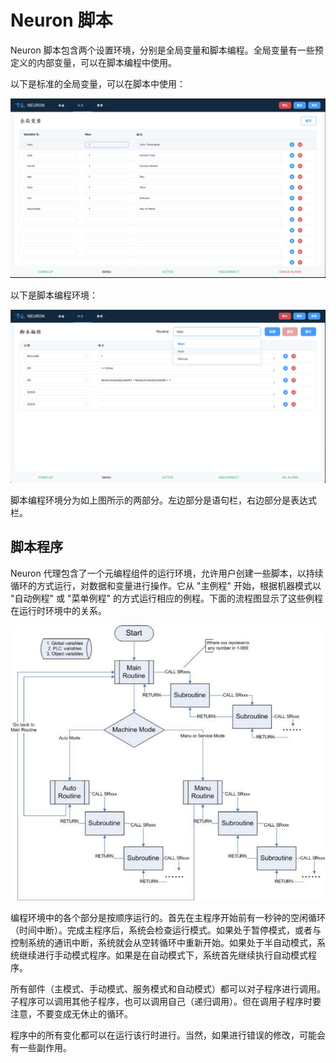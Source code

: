 # Neuron 脚本

Neuron 脚本包含两个设置环境，分别是全局变量和脚本编程。全局变量有一些预定义的内部变量，可以在脚本编程中使用。

以下是标准的全局变量，可以在脚本中使用：

![ ](./assets/global-variables.png)

以下是脚本编程环境：

![ ](./assets/script-editing.png)

脚本编程环境分为如上图所示的两部分。左边部分是语句栏，右边部分是表达式栏。

## 脚本程序

Neuron 代理包含了一个元编程组件的运行环境，允许用户创建一些脚本，以持续循环的方式运行，对数据和变量进行操作。它从 "</u>主例程</u>" 开始，根据机器模式以 "自动例程" 或 "菜单例程" 的方式运行相应的例程。下面的流程图显示了这些例程在运行时环境中的关系。

![ ](./assets/2008293030.png)

编程环境中的各个部分是按顺序运行的。首先在主程序开始前有一秒钟的空闲循环（时间中断）。完成主程序后，系统会检查运行模式。如果处于暂停模式，或者与控制系统的通讯中断，系统就会从空转循环中重新开始。如果处于半自动模式，系统继续进行手动模式程序。如果是在自动模式下，系统首先继续执行自动模式程序。

所有部件（主模式、手动模式、服务模式和自动模式）都可以对子程序进行调用。子程序可以调用其他子程序，也可以调用自己（递归调用）。但在调用子程序时要注意，不要变成无休止的循环。

程序中的所有变化都可以在运行该行时进行。当然，如果进行错误的修改，可能会有一些副作用。
